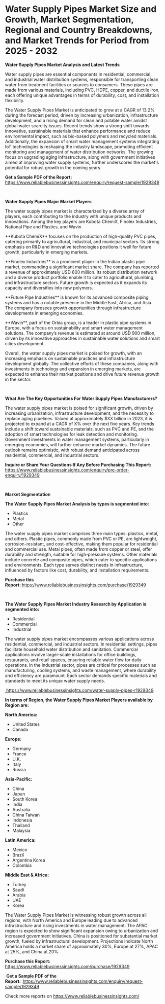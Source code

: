 <p><h1>Water Supply Pipes Market Size and Growth, Market Segmentation, Regional and Country Breakdowns, and Market Trends for Period from 2025 -  2032</h1></p><p><strong>Water Supply Pipes Market Analysis and Latest Trends</strong></p>
<p><p>Water supply pipes are essential components in residential, commercial, and industrial water distribution systems, responsible for transporting clean water from treatment facilities or sources to consumers. These pipes are made from various materials, including PVC, HDPE, copper, and ductile iron, each offering unique advantages in terms of durability, cost, and installation flexibility.</p><p>The Water Supply Pipes Market is anticipated to grow at a CAGR of 13.2% during the forecast period, driven by increasing urbanization, infrastructure development, and a rising demand for clean and potable water amidst global water scarcity issues. Recent trends show a strong shift towards innovative, sustainable materials that enhance performance and reduce environmental impact, such as bio-based polymers and recycled materials. Additionally, the expansion of smart water management systems integrating IoT technologies is reshaping the industry landscape, promoting efficient monitoring and management of water distribution networks. The growing focus on upgrading aging infrastructure, along with government initiatives aimed at improving water supply systems, further underscores the market's potential for robust growth in the coming years.</p></p>
<p><strong>Get a Sample PDF of the Report:&nbsp;</strong> <a href="https://www.reliablebusinessinsights.com/enquiry/request-sample/1929349?utm_campaign=1106&utm_medium=2&utm_source=Github&utm_content=ia&utm_term=16012025&utm_id=water-supply-pipes">https://www.reliablebusinessinsights.com/enquiry/request-sample/1929349</a></p>
<p>&nbsp;</p>
<p><strong>Water Supply Pipes Major Market Players</strong></p>
<p><p>The water supply pipes market is characterized by a diverse array of players, each contributing to the industry with unique products and innovations. Among the key players are Kubota ChemiX, Finolex Industries, National Pipe and Plastics, and Wavin. </p><p>**Kubota ChemiX** focuses on the production of high-quality PVC pipes, catering primarily to agricultural, industrial, and municipal sectors. Its strong emphasis on R&D and innovative technologies positions it well for future growth, particularly in emerging markets.</p><p>**Finolex Industries** is a prominent player in the Indian plastic pipe market, commanding a significant market share. The company has reported a revenue of approximately USD 600 million. Its robust distribution network and a diverse product portfolio enable it to cater to agricultural, plumbing, and infrastructure sectors. Future growth is expected as it expands its capacity and diversifies into new polymers.</p><p>**Future Pipe Industries** is known for its advanced composite piping systems and has a notable presence in the Middle East, Africa, and Asia. The company foresees growth opportunities through infrastructure developments in emerging economies.</p><p>**Wavin**, part of the Orbia group, is a leader in plastic pipe systems in Europe, with a focus on sustainability and smart water management solutions. The company’s revenue is estimated at around USD 900 million, driven by its innovative approaches in sustainable water solutions and smart cities development.</p><p>Overall, the water supply pipes market is poised for growth, with an increasing emphasis on sustainable practices and infrastructure development globally. The collective efforts of these companies, along with investments in technology and expansion in emerging markets, are expected to enhance their market positions and drive future revenue growth in the sector.</p></p>
<p>&nbsp;</p>
<p><strong>What Are The Key Opportunities For Water Supply Pipes Manufacturers?</strong></p>
<p><p>The water supply pipes market is poised for significant growth, driven by increasing urbanization, infrastructure development, and the necessity to replace aging pipelines. Valued at approximately $XX billion in 2023, it is projected to expand at a CAGR of X% over the next five years. Key trends include a shift toward sustainable materials, such as PVC and PE, and the adoption of smart technologies for leak detection and monitoring. Government investments in water management systems, particularly in emerging economies, will further enhance market dynamics. The future outlook remains optimistic, with robust demand anticipated across residential, commercial, and industrial sectors.</p></p>
<p><strong>Inquire or Share Your Questions If Any Before Purchasing This Report:</strong> <a href="https://www.reliablebusinessinsights.com/enquiry/pre-order-enquiry/1929349?utm_campaign=1106&utm_medium=2&utm_source=Github&utm_content=ia&utm_term=16012025&utm_id=water-supply-pipes">https://www.reliablebusinessinsights.com/enquiry/pre-order-enquiry/1929349</a></p>
<p>&nbsp;</p>
<p><strong>Market Segmentation</strong></p>
<p><strong>The Water Supply Pipes Market Analysis by types is segmented into:</strong></p>
<p><ul><li>Plastics</li><li>Metal</li><li>Other</li></ul></p>
<p><p>The water supply pipes market comprises three main types: plastics, metal, and others. Plastic pipes, commonly made from PVC or PE, are lightweight, corrosion-resistant, and cost-effective, making them popular for residential and commercial use. Metal pipes, often made from copper or steel, offer durability and strength, suitable for high-pressure systems. Other materials include concrete and composite pipes, which cater to specific applications and environments. Each type serves distinct needs in infrastructure, influenced by factors like cost, durability, and installation requirements.</p></p>
<p><strong>Purchase this Report:&nbsp;</strong><a href="https://www.reliablebusinessinsights.com/purchase/1929349?utm_campaign=1106&utm_medium=2&utm_source=Github&utm_content=ia&utm_term=16012025&utm_id=water-supply-pipes">https://www.reliablebusinessinsights.com/purchase/1929349</a></p>
<p>&nbsp;</p>
<p><strong>The Water Supply Pipes Market Industry Research by Application is segmented into:</strong></p>
<p><ul><li>Residential</li><li>Commercial</li><li>Industrial</li></ul></p>
<p><p>The water supply pipes market encompasses various applications across residential, commercial, and industrial sectors. In residential settings, pipes facilitate household water distribution and sanitation. Commercial applications involve larger-scale installations for office buildings, restaurants, and retail spaces, ensuring reliable water flow for daily operations. In the industrial sector, pipes are critical for processes such as manufacturing, cooling systems, and waste management, where durability and efficiency are paramount. Each sector demands specific materials and standards to meet its unique water supply needs.</p></p>
<p><a href="https://www.reliablebusinessinsights.com/water-supply-pipes-r1929349?utm_campaign=1106&utm_medium=2&utm_source=Github&utm_content=ia&utm_term=16012025&utm_id=water-supply-pipes">&nbsp;https://www.reliablebusinessinsights.com/water-supply-pipes-r1929349</a></p>
<p><strong>In terms of Region, the Water Supply Pipes Market Players available by Region are:</strong></p>
<p>
    <p> <strong> North America: </strong>
        <ul>
            <li>United States</li>
            <li>Canada</li>
        </ul>
        </p> 
    <p> <strong> Europe: </strong>
        <ul>
            <li>Germany</li>
            <li>France</li>
            <li>U.K.</li>
            <li>Italy</li>
            <li>Russia</li>
        </ul>
        </p> 
    <p> <strong> Asia-Pacific: </strong>
        <ul>
            <li>China</li>
            <li>Japan</li>
            <li>South Korea</li>
            <li>India</li>
            <li>Australia</li>
            <li>China Taiwan</li>
            <li>Indonesia</li>
            <li>Thailand</li>
            <li>Malaysia</li>
        </ul>
        </p> 
    <p> <strong> Latin America: </strong>
        <ul>
            <li>Mexico</li>
            <li>Brazil</li>
            <li>Argentina Korea</li>
            <li>Colombia</li>
        </ul>
        </p> 
    <p> <strong> Middle East & Africa: </strong>
        <ul>
            <li>Turkey</li>
            <li>Saudi</li>
            <li>Arabia</li>
            <li>UAE</li>
            <li>Korea</li>
        </ul>
    </p>
    </p>
<p><p>The Water Supply Pipes Market is witnessing robust growth across all regions, with North America and Europe leading due to advanced infrastructure and rising investments in water management. The APAC region is expected to show significant expansion owing to urbanization and increased government initiatives. China is positioned for substantial market growth, fueled by infrastructural development. Projections indicate North America holds a market share of approximately 30%, Europe at 27%, APAC at 25%, and China at 20%.</p></p>
<p><strong>Purchase this Report: </strong><a href="https://www.reliablebusinessinsights.com/purchase/1929349?utm_campaign=1106&utm_medium=2&utm_source=Github&utm_content=ia&utm_term=16012025&utm_id=water-supply-pipes">https://www.reliablebusinessinsights.com/purchase/1929349</a></p>
<p>&nbsp;<strong>Get a Sample PDF of the Report:&nbsp;&nbsp;</strong><a href="https://www.reliablebusinessinsights.com/enquiry/request-sample/1929349?utm_campaign=1106&utm_medium=2&utm_source=Github&utm_content=ia&utm_term=16012025&utm_id=water-supply-pipes">https://www.reliablebusinessinsights.com/enquiry/request-sample/1929349</a></p>
<p><strong></strong></p>
<p>Check more reports on <a href="https://www.reliablebusinessinsights.com/?utm_campaign=1106&utm_medium=2&utm_source=Github&utm_content=ia&utm_term=16012025&utm_id=water-supply-pipes">https://www.reliablebusinessinsights.com/</a></p>